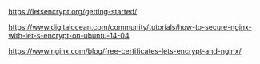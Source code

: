https://letsencrypt.org/getting-started/

https://www.digitalocean.com/community/tutorials/how-to-secure-nginx-with-let-s-encrypt-on-ubuntu-14-04

https://www.nginx.com/blog/free-certificates-lets-encrypt-and-nginx/
